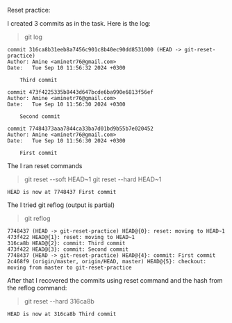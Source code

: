 Reset practice:

I created 3 commits as in the task.
Here is the log:
> git log

    commit 316ca8b31eeb8a7456c901c8b40ec90dd8531000 (HEAD -> git-reset-practice)
    Author: Amine <aminetr76@gmail.com>
    Date:   Tue Sep 10 11:56:32 2024 +0300

        Third commit

    commit 473f4225335b8443d647bcde6ba990e6813f56ef
    Author: Amine <aminetr76@gmail.com>
    Date:   Tue Sep 10 11:56:30 2024 +0300

        Second commit

    commit 77484373aaa7844ca33ba7d01bd9b55b7e020452
    Author: Amine <aminetr76@gmail.com>
    Date:   Tue Sep 10 11:56:30 2024 +0300

        First commit

The I ran reset commands

> git reset --soft HEAD~1
> git reset --hard HEAD~1

    HEAD is now at 7748437 First commit

The I tried git reflog (output is partial)
> git reflog

    7748437 (HEAD -> git-reset-practice) HEAD@{0}: reset: moving to HEAD~1
    473f422 HEAD@{1}: reset: moving to HEAD~1
    316ca8b HEAD@{2}: commit: Third commit
    473f422 HEAD@{3}: commit: Second commit
    7748437 (HEAD -> git-reset-practice) HEAD@{4}: commit: First commit
    2c468f9 (origin/master, origin/HEAD, master) HEAD@{5}: checkout: moving from master to git-reset-practice

After that I recovered the commits using reset command and the hash from the reflog command:
> git reset --hard 316ca8b

    HEAD is now at 316ca8b Third commit

